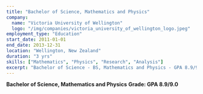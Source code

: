 ```yaml
---
title: "Bachelor of Science, Mathematics and Physics"
company:
  name: "Victoria University of Wellington"
  logo: "/img/companies/victoria_university_of_wellington_logo.jpeg"
employment_type: "Education"
start_date: 2011-01-01
end_date: 2013-12-31
location: "Wellington, New Zealand"
duration: "3 yrs"
skills: ["Mathematics", "Physics", "Research", "Analysis"]
excerpt: "Bachelor of Science - BS, Mathematics and Physics - GPA 8.9/9.0"
---
```


**Bachelor of Science, Mathematics and Physics**
**Grade: GPA 8.9/9.0**